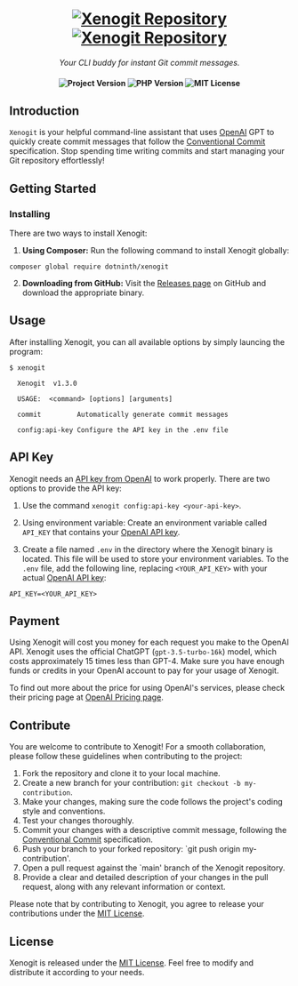 <h1 align="center">
    <a href="https://github.com/dotninth/xenogit/#gh-light-mode-only">
        <img src="./.github/assets/xenogit-logo-light.svg" alt="Xenogit Repository">
    </a>
    <a href="https://github.com/dotninth/xenogit/#gh-dark-mode-only">
        <img src="./.github/assets/xenogit-logo-dark.svg" alt="Xenogit Repository">
    </a>
</h1>

<p align="center">
    <i align="center">Your CLI buddy for instant Git commit messages.</i>
</p>

<h4 align="center">
    <img src="https://img.shields.io/badge/release-v1.3.0-blue" alt="Project Version">
    <img src="https://img.shields.io/badge/php-%3E=8.1-royalblue" alt="PHP Version">
    <img src="https://img.shields.io/badge/license-MIT-green" alt="MIT License">
</h4>

## Introduction
`Xenogit` is your helpful command-line assistant that uses [OpenAI](https://openai.com/) GPT to quickly create commit messages that follow the [Conventional Commit](https://www.conventionalcommits.org/en/v1.0.0/) specification. Stop spending time writing commits and start managing your Git repository effortlessly!

## ️Getting Started
### Installing
There are two ways to install Xenogit:

1. **Using Composer:** Run the following command to install Xenogit globally:

```shell
composer global require dotninth/xenogit
```

2. **Downloading from GitHub:** Visit the [Releases page](https://github.com/dotninth/xenogit/releases) on GitHub and download the appropriate binary.

## Usage
After installing Xenogit, you can all available options by simply launcing the program:

```shell
$ xenogit

  Xenogit  v1.3.0

  USAGE:  <command> [options] [arguments]

  commit         Automatically generate commit messages

  config:api-key Configure the API key in the .env file
```

## API Key
Xenogit needs an [API key from OpenAI](https://platform.openai.com/account/api-keys) to work properly. There are two options to provide the API key:

1. Use the command `xenogit config:api-key <your-api-key>`.

2. Using environment variable: Create an environment variable called `API_KEY` that contains your [OpenAI API key](https://platform.openai.com/account/api-keys).

3. Create a file named `.env` in the directory where the Xenogit binary is located. This file will be used to store your environment variables. To the `.env` file, add the following line, replacing `<YOUR_API_KEY>` with your actual [OpenAI API key](https://platform.openai.com/account/api-keys):

```shell
API_KEY=<YOUR_API_KEY>
```

## Payment

Using Xenogit will cost you money for each request you make to the OpenAI API. Xenogit uses the official ChatGPT (`gpt-3.5-turbo-16k`) model, which costs approximately 15 times less than GPT-4. Make sure you have enough funds or credits in your OpenAI account to pay for your usage of Xenogit.

To find out more about the price for using OpenAI's services, please check their pricing page at [OpenAI Pricing page](https://openai.com/pricing).

## Contribute
You are welcome to contribute to Xenogit! For a smooth collaboration, please follow these guidelines when contributing to the project:

1. Fork the repository and clone it to your local machine.
2. Create a new branch for your contribution: `git checkout -b my-contribution`.
3. Make your changes, making sure the code follows the project's coding style and conventions.
4. Test your changes thoroughly.
5. Commit your changes with a descriptive commit message, following the [Conventional Commit](https://www.conventionalcommits.org/) specification.
6. Push your branch to your forked repository: `git push origin my-contribution'.
7. Open a pull request against the `main' branch of the Xenogit repository.
8. Provide a clear and detailed description of your changes in the pull request, along with any relevant information or context.

Please note that by contributing to Xenogit, you agree to release your contributions under the [MIT License](LICENSE.md).

## License

Xenogit is released under the [MIT License](LICENSE.md). Feel free to modify and distribute it according to your needs.
